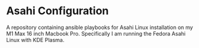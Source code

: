 # Asahi Configuration
A repository containing ansible playbooks for Asahi Linux installation on my M1 Max 16 inch Macbook Pro. Specifically I am running the Fedora Asahi Linux with KDE Plasma.
